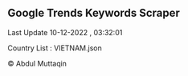 

## Google Trends Keywords Scraper 
 
Last Update 10-12-2022 , 03:32:01

Country List :
VIETNAM.json



© Abdul Muttaqin 
